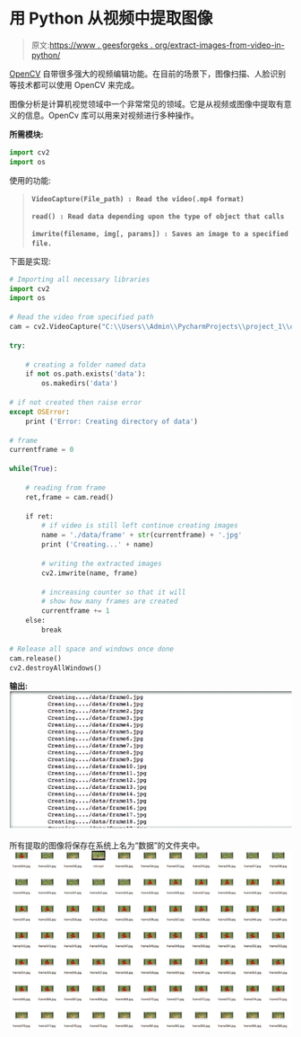 # 用 Python 从视频中提取图像

> 原文:[https://www . geesforgeks . org/extract-images-from-video-in-python/](https://www.geeksforgeeks.org/extract-images-from-video-in-python/)

[OpenCV](https://www.geeksforgeeks.org/tag/opencv/) 自带很多强大的视频编辑功能。在目前的场景下，图像扫描、人脸识别等技术都可以使用 OpenCV 来完成。

图像分析是计算机视觉领域中一个非常常见的领域。它是从视频或图像中提取有意义的信息。OpenCv 库可以用来对视频进行多种操作。

**所需模块:**

```py
import cv2
import os

```

使用的功能:

> **`VideoCapture(File_path) : Read the video(.mp4 format)`**
> 
> **`read() : Read data depending upon the type of object that calls`**
> 
> **`imwrite(filename, img[, params]) : Saves an image to a specified file.`**

下面是实现:

```py
# Importing all necessary libraries
import cv2
import os

# Read the video from specified path
cam = cv2.VideoCapture("C:\\Users\\Admin\\PycharmProjects\\project_1\\openCV.mp4")

try:

    # creating a folder named data
    if not os.path.exists('data'):
        os.makedirs('data')

# if not created then raise error
except OSError:
    print ('Error: Creating directory of data')

# frame
currentframe = 0

while(True):

    # reading from frame
    ret,frame = cam.read()

    if ret:
        # if video is still left continue creating images
        name = './data/frame' + str(currentframe) + '.jpg'
        print ('Creating...' + name)

        # writing the extracted images
        cv2.imwrite(name, frame)

        # increasing counter so that it will
        # show how many frames are created
        currentframe += 1
    else:
        break

# Release all space and windows once done
cam.release()
cv2.destroyAllWindows()
```

**输出:**
![image](img/acad6615d272de8a0bcda6ac8218116c.png)

所有提取的图像将保存在系统上名为“数据”的文件夹中。
![img](img/dbccadd4db825714ea9a944e01240d0a.png)